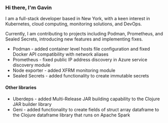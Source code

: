 ### Hi there, I'm Gavin

I am a full-stack developer based in New York, with a keen interest in Kubernetes, cloud computing, monitoring solutions, and DevOps.

Currently, I am contributing to projects including Podman, Prometheus, and Sealed Secrets, introducing new features and implementing fixes.

* Podman - added container level hosts file configuration and fixed Docker API compatibility with network aliases
* Prometheus - fixed public IP address discovery in Azure service discovery module
* Node exporter - added XFRM monitoring module
* Sealed Secrets - added functionality to create immutable secrets

#### Other libraries

* Uberdeps - added Multi-Release JAR building capability to the Clojure JAR builder library
* Geni - added functionality to create fields of struct array dataframe to the Clojure dataframe library that runs on Apache Spark
